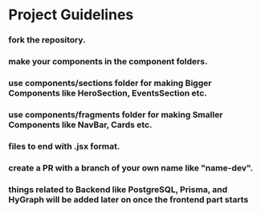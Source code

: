 # Project Guidelines

### fork the repository.
### make your components in the component folders.
### use components/sections folder for making Bigger Components like HeroSection, EventsSection etc.
### use components/fragments folder for making Smaller Components like NavBar, Cards etc.
### files to end with .jsx format.
### create a PR with a branch of your own name like "name-dev".
### things related to Backend like PostgreSQL, Prisma, and HyGraph will be added later on once the frontend part starts